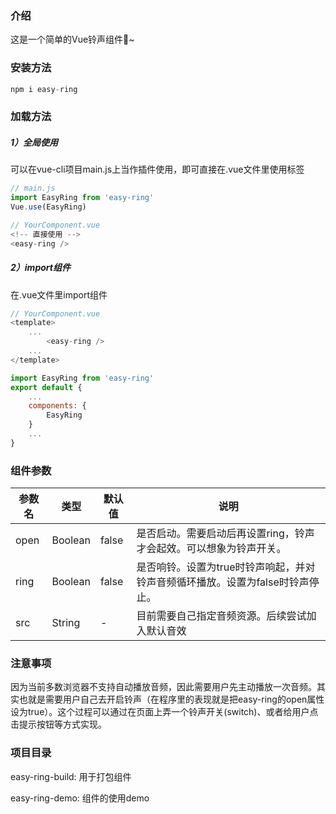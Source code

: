### 介绍

这是一个简单的Vue铃声组件🔔~

### 安装方法

```javascript
npm i easy-ring
```

### 加载方法

##### 1）全局使用

可以在vue-cli项目main.js上当作插件使用，即可直接在.vue文件里使用<easy-ring>标签

```javascript
// main.js
import EasyRing from 'easy-ring'
Vue.use(EasyRing)
```

```javascript
// YourComponent.vue
<!-- 直接使用 -->
<easy-ring />
```

##### 2）import组件

在.vue文件里import组件

```javascript
// YourComponent.vue
<template>
    ...
		<easy-ring />
	...
</template>

import EasyRing from 'easy-ring'
export default {
    ...
    components: {
        EasyRing
    }
    ...
}
```

### 组件参数

| 参数名   | 类型    | 默认值 | 说明                                                         |
| ------   | ------- | ------ | ------------------------------------------------------------ |
| open     | Boolean | false  | 是否启动。需要启动后再设置ring，铃声才会起效。可以想象为铃声开关。 |
| ring     | Boolean | false  | 是否响铃。设置为true时铃声响起，并对铃声音频循环播放。设置为false时铃声停止。 |
| src      | String  | -      | 目前需要自己指定音频资源。后续尝试加入默认音效               |

### 注意事项

因为当前多数浏览器不支持自动播放音频，因此需要用户先主动播放一次音频。其实也就是需要用户自己去开启铃声（在程序里的表现就是把easy-ring的open属性设为true）。这个过程可以通过在页面上弄一个铃声开关(switch)、或者给用户点击提示按钮等方式实现。

### 项目目录

easy-ring-build: 用于打包组件

easy-ring-demo: 组件的使用demo
